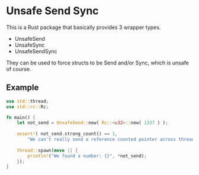 # Unsafe Send Sync

This is a Rust package that basically provides 3 wrapper types.
* UnsafeSend
* UnsafeSync
* UnsafeSendSync

They can be used to force structs to be Send and/or Sync, which is unsafe of course.

## Example

```rust
use std::thread;
use std::rc::Rc;

fn main() {
    let not_send = UnsafeSend::new( Rc::<u32>::new( 1337 ) );
    
    assert!( not_send.strong_count() == 1,
        "We can't really send a reference counted pointer across threads unless it only has one reference." );
    
    thread::spawn(move || {
        println!("We found a number: {}", *not_send);
    });
}
```
